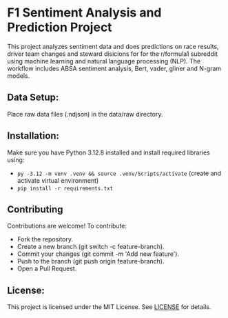 # F1 Sentiment Analysis and Prediction Project
This project analyzes sentiment data and does predictions on race results, driver team changes and steward disicions for for the r/formula1 subreddit using machine learning and natural language processing (NLP). The workflow includes ABSA sentiment analysis, Bert, vader, gliner and N-gram models.

## Data Setup:
Place raw data files (.ndjson) in the data/raw directory.

## Installation:
Make sure you have Python 3.12.8 installed and install required libraries using:
- `py -3.12 -m venv .venv && source .venv/Scripts/activate` (create and activate virtual environment)
- `pip install -r requirements.txt`

## Contributing
Contributions are welcome! To contribute:

- Fork the repository.
- Create a new branch (git switch -c feature-branch).
- Commit your changes (git commit -m 'Add new feature').
- Push to the branch (git push origin feature-branch).
- Open a Pull Request.

## License:
This project is licensed under the MIT License. See [LICENSE](https://github.com/oThommy/f1-subreddits-nlp/blob/main/LICENSE) for details.